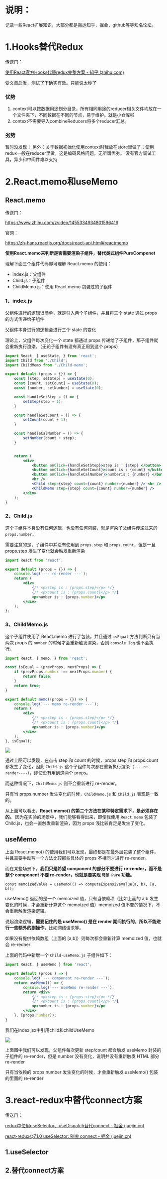 # 说明：

记录一些React扩展知识，大部分都是搬运知乎，掘金，github等等知名论坛。

# 1.Hooks替代Redux

传送门：

[使用React官方Hooks代替redux完整方案 - 知乎 (zhihu.com)](https://zhuanlan.zhihu.com/p/417283750)

受文章启发，测试了下确实有效。只能说太秒了

### 优势

1. context可以按数据用途划分目录，所有相同用途的reducer相关文件均放在一个文件夹下，不同数据在不同的节点，易于维护。就是小仓库啦
2. context不需要导入combineReducers将多个reducer汇总。

### 劣势

暂时没发现！ 另外：关于数据初始化使用context时我放在store里做了；使用redux一般在reducer里做。这是编码风格问题，无所谓优劣。 没有官方调试工具，异步和中间件难以支持



# 2.React.memo和useMemo

## React.memo

传送门：

https://www.zhihu.com/zvideo/1455334934801596416

官网：

https://zh-hans.reactjs.org/docs/react-api.html#reactmemo

**使用React.memo来判断是否需要渲染子组件，替代类式组件PureComponet**

理解下面三个组件代码即可理解 React.memo 的使用：

- index.js：父组件
- Child.js：子组件
- ChildMemo.js：使用 React.memo 包装过的子组件

### 1、index.js

父组件进行的逻辑很简单，就是引入两个子组件，并且将三个 state 通过 props 的方式传递给子组件

父组件本身进行的逻辑会进行三个 state 的变化

理论上，父组件每次变化一个 state 都通过 props 传递给了子组件，那子组件就会重新执行渲染。（无论子组件有没有真正用到这个 props）

```jsx
import React, { useState, } from 'react';
import Child from './Child';
import ChildMemo from './Child-memo';

export default (props = {}) => {
    const [step, setStep] = useState(0);
    const [count, setCount] = useState(0);
    const [number, setNumber] = useState(0);

    const handleSetStep = () => {
        setStep(step + 1);
    }

    const handleSetCount = () => {
        setCount(count + 1);
    }

    const handleCalNumber = () => {
        setNumber(count + step);
    }


    return (
        <div>
            <button onClick={handleSetStep}>step is : {step} </button>
            <button onClick={handleSetCount}>count is : {count} </button>
            <button onClick={handleCalNumber}>numberis : {number} </button>
            <hr />
            <Child step={step} count={count} number={number} /> <hr />
            <ChildMemo step={step} count={count} number={number} />
        </div>
    );
}
```

### 2、Child.js

这个子组件本身没有任何逻辑，也没有任何包装，就是渲染了父组件传递过来的 `props.number`。

需要注意的是，子组件中并没有使用到 `props.step` 和 `props.count`，但是一旦 props.step 发生了变化就会触发重新渲染

```jsx
import React from 'react';

export default (props = {}) => {
    console.log(`--- re-render ---`);
    return (
        <div>
            {/* <p>step is : {props.step}</p> */}
            {/* <p>count is : {props.count}</p> */}
            <p>number is : {props.number}</p>
        </div>
    );
};
```

### 3、ChildMemo.js

这个子组件使用了 React.memo 进行了包装，并且通过 `isEqual` 方法判断只有当两次 props 的 `number` 的时候才会重新触发渲染，否则 `console.log` 也不会执行。

```jsx
import React, { memo, } from 'react';

const isEqual = (prevProps, nextProps) => {
    if (prevProps.number !== nextProps.number) {
        return false;
    }
    return true;
}

export default memo((props = {}) => {
    console.log(`--- memo re-render ---`);
    return (
        <div>
            {/* <p>step is : {props.step}</p> */}
            {/* <p>count is : {props.count}</p> */}
            <p>number is : {props.number}</p>
        </div>
    );
}, isEqual);
```

<img src="https://picture-feng.oss-cn-chengdu.aliyuncs.com/img/122.gif" style="zoom: 100%"></img>

通过上图可以发现，在点击 step 和 count 的时候，props.step 和 props.count 都发生了变化，因此 `Child.js` 这个子组件每次都在重新执行渲染（`----re-render----`），即使没有用到这两个 props。

而这种情况下，`ChildMemo.js` 则不会重新进行 re-render。

只有当 props.number 发生变化的时候，`ChildMemo.js` 和 `Child.js` 表现是一致的。

从上面可以看出，**React.memo() 的第二个方法在某种特定需求下，是必须存在的。** 因为在实验的场景中，我们能够看得出来，即使我使用 `React.memo` 包装了 Child.js，也会一直触发重新渲染，因为 props 浅比较肯定是发生了变化。

## useMemo

上面 React.memo() 的使用我们可以发现，最终都是在最外层包装了整个组件，并且需要手动写一个方法比较那些具体的 props 不相同才进行 re-render。

而在某些场景下，**我们只是希望 component 的部分不要进行 re-render，而不是整个 component 不要 re-render，也就是要实现 `局部 Pure` 功能。**

```text
const memoizedValue = useMemo(() => computeExpensiveValue(a, b), [a, b]);
```

useMemo() 返回的是一个 memoized 值，只有当依赖项（比如上面的 a,b 发生变化的时候，才会重新计算这个 memoized 值）memoized 值不变的情况下，不会重新触发渲染逻辑。

说起渲染逻辑，**需要记住的是 useMemo() 是在 render 期间执行的，所以不能进行一些额外的副操作**，比如网络请求等。

如果没有提供依赖数组（上面的 [a,b]）则每次都会重新计算 memoized 值，也就会 re-redner

上面的代码中新增一个 `Child-useMemo.js` 子组件如下：

```jsx
import React, { useMemo } from 'react';

export default (props ) => {
    console.log(`--- component re-render ---`);
    return useMemo(() => {
        console.log(`--- useMemo re-render ---`);
        return <div>
            {/* <p>step is : {props.step}</p> */}
            {/* <p>count is : {props.count}</p> */}
            <p>number is : {props.number}</p>
        </div>
    }, [props.number]);
}

```

我们在index.jsx中引用child和childUseMemo

<img src="https://picture-feng.oss-cn-chengdu.aliyuncs.com/img/123.gif" style="zoom: 100%"></img>

上面图中我们可以发现，父组件每次更新 step/count 都会触发 useMemo 封装的子组件的 re-render，但是 number 没有变化，说明并没有重新触发 HTML 部分 re-render

只有当依赖的 props.number 发生变化的时候，才会重新触发 useMemo() 包装的里面的 re-render

# 3.react-redux中替代connect方案

传送门：

[redux中使用useSelector、useDispatch替代connect - 掘金 (juejin.cn)](https://juejin.cn/post/6918685722229063688)

[react-redux@7.1.0 useSelector: 别啦 connect - 掘金 (juejin.cn)](https://juejin.cn/post/6844903874197880840)

## 1.useSelector



## 2.替代connect方案
